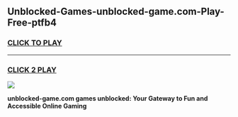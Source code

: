 
## Unblocked-Games-unblocked-game.com-Play-Free-ptfb4
<h3>
<a href="https://premium76.site?title=unblocked-game.com&ref=18A">CLICK TO PLAY</a></h3>
<hr>

<h3>
<a href="https://premium76.site?title=unblocked-game.com&ref=18A">CLICK 2 PLAY</a>
  
</h3>

<a href="https://premium76.site?title=unblocked-game.com&ref=18A"><img src="https://clearcache.store/games.png"></a>


**unblocked-game.com games unblocked: Your Gateway to Fun and Accessible Online Gaming**
